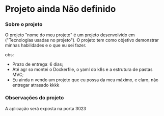 # Projeto ainda Não definido

### Sobre o projeto

O projeto "nome do meu projeto" é um projeto desenvolvido em ("Tecnologias usadas no projeto"). O projeto tem como objetivo demonstrar minhas habilidades e o que eu sei fazer.

obs:

- Prazo de entrega: 6 dias;
- Até agr so montei o Dockerfile, o yaml do k8s e a estrutura de pastas MVC;
- Eu ainda n vendo um projeto que eu possa da meu máximo, e claro, não entregar atrasado kkkk

### Observações do projeto

A aplicação será exposta na porta 3023
